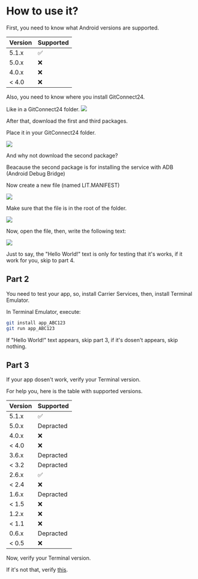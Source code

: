 # How to use it?

First, you need to know what Android versions are supported.

| Version | Supported          |
| ------- | ------------------ |
| 5.1.x   | :white_check_mark: |
| 5.0.x   | :x:                |
| 4.0.x   | :x: |
| < 4.0   | :x:                |

Also, you need to know where you install GitConnect24.


Like in a GitConnect24 folder.
![](https://firebasestorage.googleapis.com/v0/b/plus-6aaf1.appspot.com/o/20221211_112520.jpg?alt=media&token=4e74894d-0d2c-4c7a-bd85-c896a0aed9ca)

After that, download the first and third packages.

Place it in your GitConnect24 folder.

![](https://firebasestorage.googleapis.com/v0/b/plus-6aaf1.appspot.com/o/20221211_113449.jpg?alt=media&token=a1d30f24-8b10-4f4d-9e84-68dae56fbf4c)

And why not download the second package?

Beacause the second package is for installing the service with ADB (Android Debug Bridge)

Now create a new file (named LIT.MANIFEST)

![](https://firebasestorage.googleapis.com/v0/b/plus-6aaf1.appspot.com/o/20221211_114032.jpg?alt=media&token=b41fe988-de53-4591-9f05-2f5b599a66b0)

Make sure that the file is in the root of the folder.

![](https://firebasestorage.googleapis.com/v0/b/plus-6aaf1.appspot.com/o/20221211_115041.jpg?alt=media&token=b9f8cbc2-fe9e-4959-afdd-20bdd10cacd5)

Now, open the file, then, write the following text:

![](https://firebasestorage.googleapis.com/v0/b/plus-6aaf1.appspot.com/o/20221216_171837.jpg?alt=media&token=8836a4d9-827f-4fed-b681-8943d37d82af)

Just to say, the "Hello World!" text is only for testing that it's works, if it work for you, skip to part 4.

## Part 2

You need to test your app, so, install Carrier Services, then, install Terminal Emulator.

In Terminal Emulator, execute:

```bash
git install app_ABC123
git run app_ABC123
```
If "Hello World!" text appears, skip part 3, if it's dosen't appears, skip nothing.

## Part 3

If your app dosen't work, verify your Terminal version.

For help you, here is the table with supported versions.

| Version | Supported          |
| ------- | ------------------ |
| 5.1.x   | :white_check_mark: |
| 5.0.x   | Depracted                |
| 4.0.x   | :x: |
| < 4.0   | :x:                |
| 3.6.x   | Depracted                |
| < 3.2   | Depracted                |
| 2.6.x   | :white_check_mark: |
| < 2.4   | :x:                |
| 1.6.x   | Depracted                |
| < 1.5   | :x:                |
| 1.2.x   | :x:                |
| < 1.1   | :x:                |
| 0.6.x   | Depracted                |
| < 0.5   | :x:                |

Now, verify your Terminal version.

If it's not that, verify [this]().
